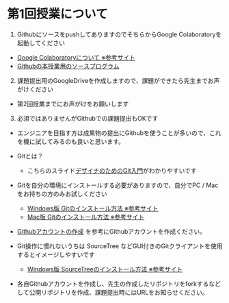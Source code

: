 # 第1回授業について

1. GithubにソースをpushしてありますのでそちらからGoogle Colaboratoryを起動してください
- [Google Colaboratoryについて ※参考サイト](https://aiacademy.jp/media/?p=1037)
- [Githubの本授業用のソースプログラム](https://github.com/YasuharuSuzuki/22-2nd_programing1/tree/main/02%E3%83%97%E3%83%AD%E3%82%B0%E3%83%A9%E3%83%9F%E3%83%B3%E3%82%B0%E8%A8%80%E8%AA%9EPython)


2. 課題提出用のGoogleDriveを作成しますので、課題ができたら先生までお声がけください
- 第2回授業までにお声がけをお願いします

3. 必須ではありませんがGithubでの課題提出もOKです
- エンジニアを目指す方は成果物の提出にGithubを使うことが多いので、これを機に試してみるのも良いと思います。
- Gitとは？
  - こちらのスライド[デザイナのためのGit入門](https://www.slideshare.net/dsuket/git-16343460)がわかりやすいです

- Gitを自分の環境にインストールする必要がありますので、自分でPC / Mac をお持ちの方のみお試しください
  - [Windows版 Gitのインストール方法 ※参考サイト](https://www.curict.com/item/60/60bfe0e.html)
  - [Mac版 Gitのインストール方法 ※参考サイト](https://tracpath.com/bootcamp/git-install-to-mac.html)

- [Githubアカウントの作成](omake/GitHubアカウント作成.md) を参考にGithubアカウントを作成ください。

- Git操作に慣れないうちは SourceTree などGUI付きのGitクライアントを使用するとイメージしやすいです
  - [Windows版 SourceTreeのインストール方法 ※参考サイト](https://tracpath.com/bootcamp/learning_git_sourcetree.html)

- 各自Githubアカウントを作成し、先生の作成したリポジトリをforkするなどして公開リポジトリを作成、課題提出時にはURLをお知らせください。
